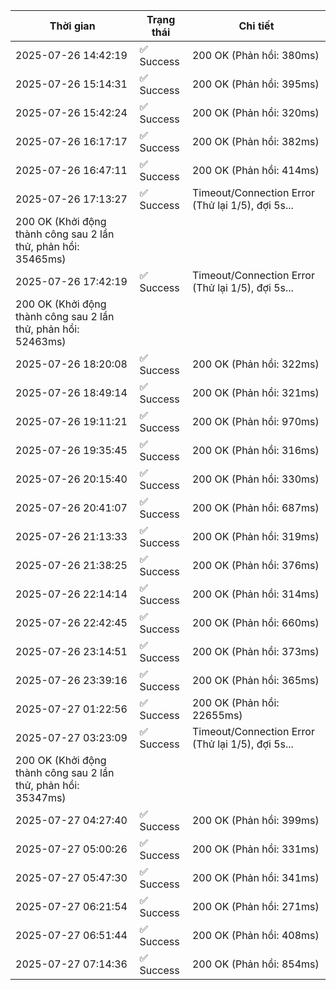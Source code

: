 | Thời gian | Trạng thái | Chi tiết |
|---|---|---|
| 2025-07-26 14:42:19 | ✅ Success | 200 OK (Phản hồi: 380ms) |
| 2025-07-26 15:14:31 | ✅ Success | 200 OK (Phản hồi: 395ms) |
| 2025-07-26 15:42:24 | ✅ Success | 200 OK (Phản hồi: 320ms) |
| 2025-07-26 16:17:17 | ✅ Success | 200 OK (Phản hồi: 382ms) |
| 2025-07-26 16:47:11 | ✅ Success | 200 OK (Phản hồi: 414ms) |
| 2025-07-26 17:13:27 | ✅ Success | Timeout/Connection Error (Thử lại 1/5), đợi 5s...
200 OK (Khởi động thành công sau 2 lần thử, phản hồi: 35465ms) |
| 2025-07-26 17:42:19 | ✅ Success | Timeout/Connection Error (Thử lại 1/5), đợi 5s...
200 OK (Khởi động thành công sau 2 lần thử, phản hồi: 52463ms) |
| 2025-07-26 18:20:08 | ✅ Success | 200 OK (Phản hồi: 322ms) |
| 2025-07-26 18:49:14 | ✅ Success | 200 OK (Phản hồi: 321ms) |
| 2025-07-26 19:11:21 | ✅ Success | 200 OK (Phản hồi: 970ms) |
| 2025-07-26 19:35:45 | ✅ Success | 200 OK (Phản hồi: 316ms) |
| 2025-07-26 20:15:40 | ✅ Success | 200 OK (Phản hồi: 330ms) |
| 2025-07-26 20:41:07 | ✅ Success | 200 OK (Phản hồi: 687ms) |
| 2025-07-26 21:13:33 | ✅ Success | 200 OK (Phản hồi: 319ms) |
| 2025-07-26 21:38:25 | ✅ Success | 200 OK (Phản hồi: 376ms) |
| 2025-07-26 22:14:14 | ✅ Success | 200 OK (Phản hồi: 314ms) |
| 2025-07-26 22:42:45 | ✅ Success | 200 OK (Phản hồi: 660ms) |
| 2025-07-26 23:14:51 | ✅ Success | 200 OK (Phản hồi: 373ms) |
| 2025-07-26 23:39:16 | ✅ Success | 200 OK (Phản hồi: 365ms) |
| 2025-07-27 01:22:56 | ✅ Success | 200 OK (Phản hồi: 22655ms) |
| 2025-07-27 03:23:09 | ✅ Success | Timeout/Connection Error (Thử lại 1/5), đợi 5s...
200 OK (Khởi động thành công sau 2 lần thử, phản hồi: 35347ms) |
| 2025-07-27 04:27:40 | ✅ Success | 200 OK (Phản hồi: 399ms) |
| 2025-07-27 05:00:26 | ✅ Success | 200 OK (Phản hồi: 331ms) |
| 2025-07-27 05:47:30 | ✅ Success | 200 OK (Phản hồi: 341ms) |
| 2025-07-27 06:21:54 | ✅ Success | 200 OK (Phản hồi: 271ms) |
| 2025-07-27 06:51:44 | ✅ Success | 200 OK (Phản hồi: 408ms) |
| 2025-07-27 07:14:36 | ✅ Success | 200 OK (Phản hồi: 854ms) |
